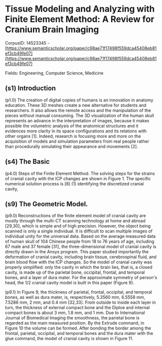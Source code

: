 # Tissue Modeling and Analyzing with Finite Element Method: A Review for Cranium Brain Imaging

CorpusID: 14523345 - [https://www.semanticscholar.org/paper/c98ae71f17498f559dca45408eb81ef3cb49fe07](https://www.semanticscholar.org/paper/c98ae71f17498f559dca45408eb81ef3cb49fe07)

Fields: Engineering, Computer Science, Medicine

## (s1) Introduction
(p1.0) The creation of digital copies of humans is an innovation in anatomy education. These 3D meshes create a new alternative for students and researchers. It also allows the remote access and the manipulation of the pieces without manual consuming. The 3D visualization of the human skull represents an advance in the interpretation of images, because it makes possible the volumetric analysis of the anatomical structures and it evidences more clarity in its space configurations and its relations with other organs [1]. Indeed, research is focusing more and more on the acquisition of models and simulation parameters from real people rather than procedurally simulating their appearance and movements [2].
## (s4) The Basic
(p4.0) Steps of the Finite Element Method. The solving steps for the strains of cranial cavity with the ICP changes are shown in Figure 1. The specific numerical solution process is [8] (1) identifying the discretized cranial cavity,
## (s9) The Geometric Model.
(p9.0) Reconstructions of the finite element model of cranial cavity are mostly through the multi-CT scanning technology at home and abroad [29,30], which is simple and of high precision. However, the object being scanned is only a single individual. It is difficult to scan multiple images of individual unity for the universal data. Based on the average measured data of human skull of 104 Chinese people from 18 to 76 years of age, including 67 male and 37 female [31], the three-dimensional model of cranial cavity is directly drawn in the Ansys program. This paper studied importantly the deformation of cranial cavity, including brain tissue, cerebrospinal fluid, and brain blood flow with the ICP changes. So the model of cranial cavity was properly simplified: only the cavity in which the brain lies, that is, a closed cavity, is made up of the parietal bone, occipital, frontal, and temporal bones, and a layer of dura mater. For the approximate symmetry of person's head, the 1/2 cranial cavity model is built in this paper (Figure 9).

(p9.1) In Figure 9, the thickness of parietal, frontal, occipital, and temporal bones, as well as dura mater, is, respectively, 5.3560 mm, 6.5558 mm, 7.5286 mm, 2 mm, and 0.4 mm [32,33]. From outside to inside each layer in turn, the thickness of external compact bone and the Diploe and internal compact bones is about 3 mm, 1.8 mm, and 1 mm. Due to International Journal of Biomedical Imaging  the smoothness, the parietal bone is regarded as the main measured position. By the Extrude command, in Figure 10 the volume can be formed. After bonding the border among the frontal, parietal, occipital, and temporal bones and the dura mater with the glue command, the model of cranial cavity is shown in Figure 11.
